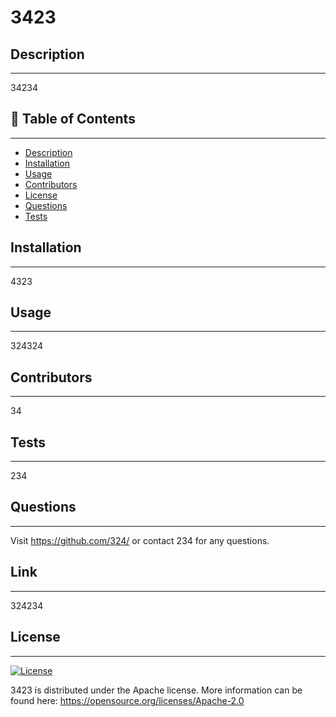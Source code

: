 # 3423

## Description
---
34234

## 📝 Table of Contents
---
- <a href="#description">Description</a>
- <a href="#installation">Installation</a>
- <a href="#usage">Usage</a>
- <a href="#contributors">Contributors</a>
- <a href="#license">License</a>
- <a href="#questions">Questions</a>
- <a href="#tests">Tests</a>

## Installation
---
4323

## Usage
---
324324

## Contributors
---
34

## Tests
---
234

## Questions
---
Visit https://github.com/324/ or contact 234 for any questions.

## Link
---
324234

## License
---
[![License](https://img.shields.io/badge/License-Apache%202.0-green.svg)](https://opensource.org/licenses/Apache-2.0)

  3423 is distributed under the Apache license.
  More information can be found here: https://opensource.org/licenses/Apache-2.0
  
